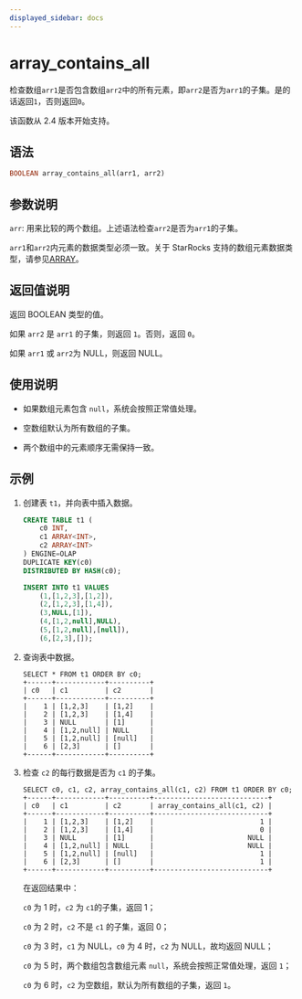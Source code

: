 ```yaml
---
displayed_sidebar: docs
---
```


# array_contains_all



检查数组`arr1`是否包含数组`arr2`中的所有元素，即`arr2`是否为`arr1`的子集。是的话返回`1`，否则返回`0`。

该函数从 2.4 版本开始支持。

## 语法

```Haskell
BOOLEAN array_contains_all(arr1, arr2)
```

## 参数说明

`arr`: 用来比较的两个数组。上述语法检查`arr2`是否为`arr1`的子集。

`arr1`和`arr2`内元素的数据类型必须一致。关于 StarRocks 支持的数组元素数据类型，请参见[ARRAY](../../data-types/semi_structured/Array.md)。

## 返回值说明

返回 BOOLEAN 类型的值。

如果 `arr2` 是 `arr1` 的子集，则返回 `1`。否则，返回 `0`。

如果 `arr1` 或 `arr2`为 NULL，则返回 NULL。

## 使用说明

- 如果数组元素包含 `null`，系统会按照正常值处理。

- 空数组默认为所有数组的子集。

- 两个数组中的元素顺序无需保持一致。

## 示例

1. 创建表 `t1`，并向表中插入数据。

    ```SQL
    CREATE TABLE t1 (
        c0 INT,
        c1 ARRAY<INT>,
        c2 ARRAY<INT>
    ) ENGINE=OLAP
    DUPLICATE KEY(c0)
    DISTRIBUTED BY HASH(c0);

    INSERT INTO t1 VALUES
        (1,[1,2,3],[1,2]),
        (2,[1,2,3],[1,4]),
        (3,NULL,[1]),
        (4,[1,2,null],NULL),
        (5,[1,2,null],[null]),
        (6,[2,3],[]);
    ```

2. 查询表中数据。

    ```Plain
    SELECT * FROM t1 ORDER BY c0;
    +------+------------+----------+
    | c0   | c1         | c2       |
    +------+------------+----------+
    |    1 | [1,2,3]    | [1,2]    |
    |    2 | [1,2,3]    | [1,4]    |
    |    3 | NULL       | [1]      |
    |    4 | [1,2,null] | NULL     |
    |    5 | [1,2,null] | [null]   |
    |    6 | [2,3]      | []       |
    +------+------------+----------+
    ```

3. 检查 `c2` 的每行数据是否为 `c1` 的子集。

    ```Plaintext
    SELECT c0, c1, c2, array_contains_all(c1, c2) FROM t1 ORDER BY c0;
    +------+------------+----------+----------------------------+
    | c0   | c1         | c2       | array_contains_all(c1, c2) |
    +------+------------+----------+----------------------------+
    |    1 | [1,2,3]    | [1,2]    |                          1 |
    |    2 | [1,2,3]    | [1,4]    |                          0 |
    |    3 | NULL       | [1]      |                       NULL |
    |    4 | [1,2,null] | NULL     |                       NULL |
    |    5 | [1,2,null] | [null]   |                          1 |
    |    6 | [2,3]      | []       |                          1 |
    +------+------------+----------+----------------------------+
    ```

    在返回结果中：

    `c0` 为 1 时，`c2` 为 `c1`的子集，返回 1；

    `c0` 为 2 时，`c2` 不是 `c1` 的子集，返回 0；

    `c0` 为 3 时，`c1` 为 NULL，`c0` 为 4 时，`c2` 为 NULL，故均返回 NULL；

    `c0` 为 5 时，两个数组包含数组元素 `null`，系统会按照正常值处理，返回 `1`；

    `c0` 为 6 时，`c2` 为空数组，默认为所有数组的子集，返回 `1`。

